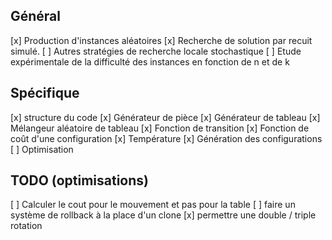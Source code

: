 ## Général
[x] Production d'instances aléatoires
[x] Recherche de solution par recuit simulé.
[ ] Autres stratégies de recherche locale stochastique
[ ] Etude expérimentale de la difficulté des instances en fonction de n et de k

## Spécifique

[x] structure du code
[x] Générateur de pièce
[x] Générateur de tableau
[x] Mélangeur aléatoire de tableau
[x] Fonction de transition
    [x] Fonction de coût d'une configuration
    [x] Température
[x] Génération des configurations
[ ] Optimisation

## TODO (optimisations)

[ ] Calculer le cout pour le mouvement et pas pour la table
[ ] faire un système de rollback à la place d'un clone
[x] permettre une double / triple rotation
